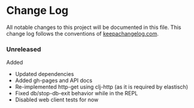 # Change Log

All notable changes to this project will be documented in this file. This change log follows the conventions of [keepachangelog.com](http://keepachangelog.com/).

### Unreleased

Added
* Updated dependencies
* Added gh-pages and API docs
* Re-implemented http-get using clj-http (as it is required by elastisch)
* Fixed db/stop-db-exit behavior while in the REPL
* Disabled web client tests for now

